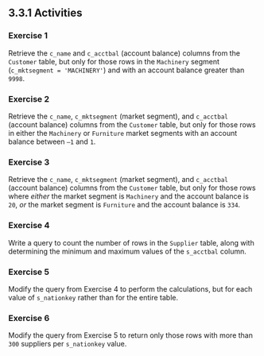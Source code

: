 ## 3.3.1 Activities



### Exercise 1

Retrieve the `c_name` and `c_acctbal` (account balance) columns from the `Customer` table, but only for those rows in the `Machinery` segment (`c_mktsegment = 'MACHINERY'`) and with an account balance greater than `9998`.



### Exercise 2

Retrieve the `c_name`, `c_mktsegment` (market segment), and `c_acctbal` (account balance) columns from the `Customer` table, but only for those rows in either the `Machinery` or `Furniture` market segments with an account balance between `–1` and `1`.

### Exercise 3

Retrieve the `c_name`, `c_mktsegment` (market segment), and `c_acctbal` (account balance) columns from the `Customer` table, but only for those rows where *either* the market segment is `Machinery` and the account balance is `20`, *or* the market segment is `Furniture` and the account balance is `334`.

### Exercise 4

Write a query to count the number of rows in the `Supplier` table, along with determining the minimum and maximum values of the `s_acctbal` column.

### Exercise 5

Modify the query from Exercise 4  to perform the calculations, but for each value of `s_nationkey` rather than for the entire table.

### Exercise 6

Modify the query from Exercise 5 to return only those rows with more than `300` suppliers per `s_nationkey` value.

### 

